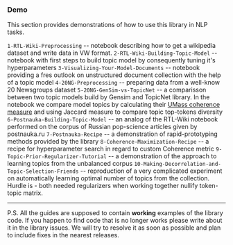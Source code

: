 ### Demo
This section provides demonstrations of how to use this library in NLP tasks.

`1-RTL-Wiki-Preprocessing` --  notebook describing how to get a wikipedia dataset and write data in VW format.
`2-RTL-Wiki-Building-Topic-Model` --  notebook with first steps to build topic model by consequently tuning it's hyperparameters
`3-Visualizing-Your-Model-Documents` -- notebook providing a fres outlook on unstructured document collection with the help of a topic model
`4-20NG-Preprocessing` -- preparing data from a well-know 20 Newsgroups dataset
`5-20NG-GenSim-vs-TopicNet` -- a comparisson between two topic models build by Gensim and TopicNet library. In the notebook we compare model topics by calculating their [UMass coherence measure](https://palmetto.demos.dice-research.org/) and using Jaccard measure to compare topic top-tokens diversity
`6-Postnauka-Building-Topic-Model` -- an analog of the RTL-Wiki notebook performed on the corpus of Russian pop-science articles given by postnauka.ru
`7-Postnauka-Recipe` -- a demonstration of rapid-prototyping methods provided by the library
`8-Coherence-Maximization-Recipe` -- a recipe for hyperparameter search in regard to custom Coherence metric
`9-Topic-Prior-Regularizer-Tutorial` -- a demonstration of the approach to learning topics from the unbalanced corpus
`10-Making-Decorrelation-and-Topic-Selection-Friends` -- reproduction of a very complicated experiment on automatically learning optimal number of topics from the collection. Hurdle is - both needed regularizers when working together nullify token-topic matrix.

----
P.S. All the guides are supposed to contain **working** examples of the library code.
If you happen to find code that is no longer works please write about it in the library issues.
We will try to resolve it as soon as possible and plan to include fixes in the nearest releases.
